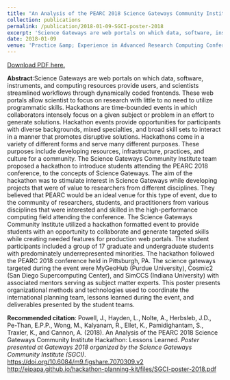 ```yaml
---
title: "An Analysis of the PEARC 2018 Science Gateways Community Institute Hackathon: Lessons Learned"
collection: publications
permalink: /publication/2018-01-09-SGCI-poster-2018
excerpt: 'Science Gateways are web portals on which data, software, instruments, and computing resources provide users, and scientists streamlined workflows through dynamically coded frontends. These web portals allow scientist to focus on research with little to no need to utilize programmatic skills. Hackathons are time-bounded events in which collaborators intensely focus on a given subject or problem in an effort to generate solutions. Hackathon events provide opportunities for participants with diverse backgrounds, mixed specialties, and broad skill sets to interact in a manner that promotes disruptive solutions. Hackathons come in a variety of different forms and serve many different purposes. These purposes include developing resources, infrastructure, practices, and culture for a community. The Science Gateways Community Institute team proposed a hackathon to introduce students attending the PEARC 2018 conference, to the concepts of Science Gateways. The aim of the hackathon was to stimulate interest in Science Gateways while developing projects that were of value to researchers from different disciplines. They believed that PEARC would be an ideal venue for this type of event, due to the community of researchers, students, and practitioners from various disciplines that were interested and skilled in the high-performance computing field attending the conference. The Science Gateways Community Institute utilized a hackathon formatted event to provide students with an opportunity to collaborate and generate targeted skills while creating needed features for production web portals. The student participants included a group of 17 graduate and undergraduate students with predominately underrepresented minorities. The hackathon followed the PEARC 2018 conference held in Pittsburgh, PA. The science gateways targeted during the event were MyGeoHub (Purdue University), Cosmic2 (San Diego Supercomputing Center), and SimCCS (Indiana University) with associated mentors serving as subject matter experts. This poster presents organizational methods and technologies used to coordinate the international planning team, lessons learned during the event, and deliverables presented by the student teams.'
date: 2018-01-09
venue: 'Practice &amp; Experience in Advanced Research Computing Conference Series (PEARC&apos;18)'
---
```

[Download PDF here.](http://eipapa.github.io/hackathon-planning-kit/files/SGCI-poster-2018.pdf)

**Abstract**:Science Gateways are web portals on which data, software, instruments, and computing resources provide users, and scientists streamlined workflows through dynamically coded frontends. These web portals allow scientist to focus on research with little to no need to utilize programmatic skills. Hackathons are time-bounded events in which collaborators intensely focus on a given subject or problem in an effort to generate solutions. Hackathon events provide opportunities for participants with diverse backgrounds, mixed specialties, and broad skill sets to interact in a manner that promotes disruptive solutions. Hackathons come in a variety of different forms and serve many different purposes. These purposes include developing resources, infrastructure, practices, and culture for a community. The Science Gateways Community Institute team proposed a hackathon to introduce students attending the PEARC 2018 conference, to the concepts of Science Gateways. The aim of the hackathon was to stimulate interest in Science Gateways while developing projects that were of value to researchers from different disciplines. They believed that PEARC would be an ideal venue for this type of event, due to the community of researchers, students, and practitioners from various disciplines that were interested and skilled in the high-performance computing field attending the conference. The Science Gateways Community Institute utilized a hackathon formatted event to provide students with an opportunity to collaborate and generate targeted skills while creating needed features for production web portals. The student participants included a group of 17 graduate and undergraduate students with predominately underrepresented minorities. The hackathon followed the PEARC 2018 conference held in Pittsburgh, PA. The science gateways targeted during the event were MyGeoHub (Purdue University), Cosmic2 (San Diego Supercomputing Center), and SimCCS (Indiana University) with associated mentors serving as subject matter experts. This poster presents organizational methods and technologies used to coordinate the international planning team, lessons learned during the event, and deliverables presented by the student teams.

**Recommended citation**: Powell, J., Hayden, L., Nolte, A., Herbsleb, J.D., Pe-Than, E.P.P., Wong, M., Kalyanam, R., Ellet, K., Pamidighantam, S., Traxler, K., and Cannon, A. (2018). An Analysis of the PEARC 2018 Science Gateways Community Institute Hackathon: Lessons Learned. <i>Poster presented at Gateways 2018 organized by the Science Gateways Community Institute (SGCI)</i>. https://doi.org/10.6084/m9.figshare.7070309.v2 <br>http://eipapa.github.io/hackathon-planning-kit/files/SGCI-poster-2018.pdf